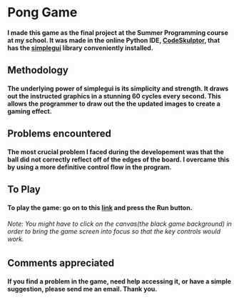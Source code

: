 # Pong Game
#### I made this game as the final project at the Summer Programming course at my school. It was made in the online Python IDE, [CodeSkulptor](http://py3.codeskulptor.org/about.html), that has the [simplegui](http://www.codeskulptor.org/) library conveniently installed.


## Methodology
#### The underlying power of simplegui is its simplicity and strength. It draws out the instructed graphics in a stunning 60 cycles every second. This allows the programmer to draw out the the updated images to create a gaming effect.

## Problems encountered
#### The most crucial problem I faced during the developement was that the ball did not correctly reflect off of the edges of the board. I overcame this by using a more definitive control flow in the program.

## To Play
#### To play the game: go on to this [link](http://py3.codeskulptor.org/#user301_KW4FrF5EcTAlgRQ.py) and press the **Run** button.
###### Note: You might have to click on the canvas(the black game background) in order to bring the game screen into focus so that the key controls would work.

## Comments appreciated
#### If you find a problem in the game, need help accessing it, or have a simple suggestion, please send me an email. Thank you.
